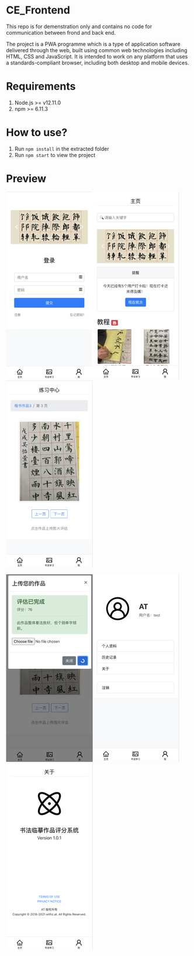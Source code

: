 # CE_Frontend
This repo is for demenstration only and contains no code for communication between frond and back end.

The project is a PWA programme which is a type of application software delivered through the web, built using common web technologies including HTML, CSS and JavaScript. It is intended to work on any platform that uses a standards-compliant browser, including both desktop and mobile devices.

# Requirements
1. Node.js >= v12.11.0
2. npm >= 6.11.3

# How to use?
1. Run `npm install` in the extracted folder
2. Run `npm start` to view the project

# Preview
<img src="./preview_imgs/1.png" alt="1" style="zoom:50%;" /><img src="./preview_imgs/2.png" alt="2" style="zoom:50%;" /><img src="./preview_imgs/3.png" alt="3" style="zoom:50%;" />

<img src="./preview_imgs/4.png" alt="4" style="zoom:50%;" /><img src="./preview_imgs/5.png" alt="5" style="zoom:50%;" /><img src="./preview_imgs/6.png" alt="6" style="zoom:50%;" />